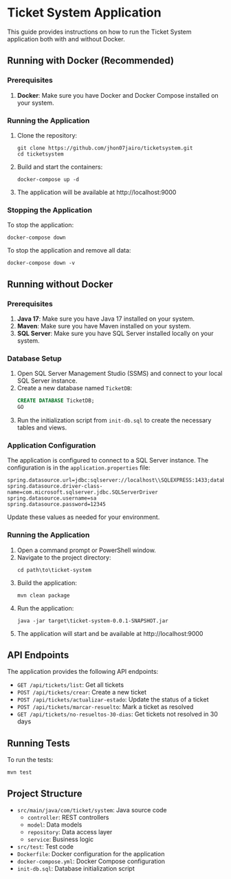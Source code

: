 # Ticket System Application

This guide provides instructions on how to run the Ticket System application both with and without Docker.

## Running with Docker (Recommended)

### Prerequisites

1. **Docker**: Make sure you have Docker and Docker Compose installed on your system.

### Running the Application

1. Clone the repository:
   ```
   git clone https://github.com/jhon07jairo/ticketsystem.git
   cd ticketsystem
   ```

2. Build and start the containers:
   ```
   docker-compose up -d
   ```

3. The application will be available at http://localhost:9000

### Stopping the Application

To stop the application:
```
docker-compose down
```

To stop the application and remove all data:
```
docker-compose down -v
```

## Running without Docker

### Prerequisites

1. **Java 17**: Make sure you have Java 17 installed on your system.
2. **Maven**: Make sure you have Maven installed on your system.
3. **SQL Server**: Make sure you have SQL Server installed locally on your system.

### Database Setup

1. Open SQL Server Management Studio (SSMS) and connect to your local SQL Server instance.
2. Create a new database named `TicketDB`:
   ```sql
   CREATE DATABASE TicketDB;
   GO
   ```
3. Run the initialization script from `init-db.sql` to create the necessary tables and views.

### Application Configuration

The application is configured to connect to a SQL Server instance. The configuration is in the `application.properties` file:

```properties
spring.datasource.url=jdbc:sqlserver://localhost\\SQLEXPRESS:1433;databaseName=TicketDB;encrypt=false;trustServerCertificate=true
spring.datasource.driver-class-name=com.microsoft.sqlserver.jdbc.SQLServerDriver
spring.datasource.username=sa
spring.datasource.password=12345
```

Update these values as needed for your environment.

### Running the Application

1. Open a command prompt or PowerShell window.
2. Navigate to the project directory:
   ```
   cd path\to\ticket-system
   ```
3. Build the application:
   ```
   mvn clean package
   ```
4. Run the application:
   ```
   java -jar target\ticket-system-0.0.1-SNAPSHOT.jar
   ```
5. The application will start and be available at http://localhost:9000

## API Endpoints

The application provides the following API endpoints:

- `GET /api/tickets/list`: Get all tickets
- `POST /api/tickets/crear`: Create a new ticket
- `POST /api/tickets/actualizar-estado`: Update the status of a ticket
- `POST /api/tickets/marcar-resuelto`: Mark a ticket as resolved
- `GET /api/tickets/no-resueltos-30-dias`: Get tickets not resolved in 30 days

## Running Tests

To run the tests:
```
mvn test
```

## Project Structure

- `src/main/java/com/ticket/system`: Java source code
  - `controller`: REST controllers
  - `model`: Data models
  - `repository`: Data access layer
  - `service`: Business logic
- `src/test`: Test code
- `Dockerfile`: Docker configuration for the application
- `docker-compose.yml`: Docker Compose configuration
- `init-db.sql`: Database initialization script
